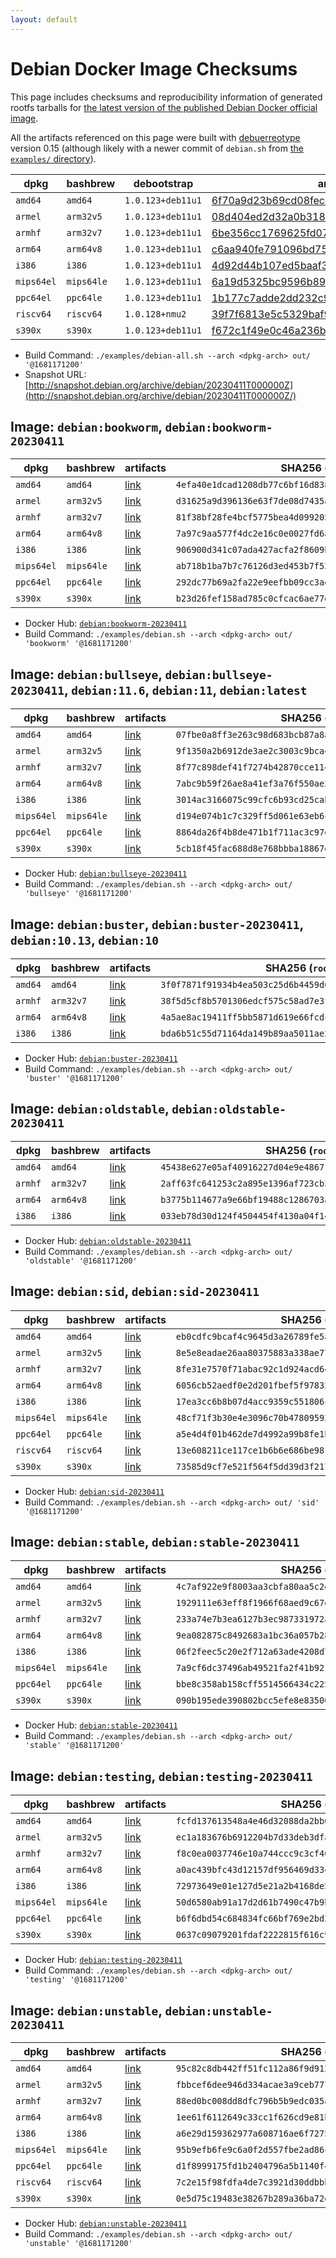 ```yaml
---
layout: default
---
```


# Debian Docker Image Checksums

This page includes checksums and reproducibility information of generated rootfs tarballs for [the latest version of the published Debian Docker official image](https://hub.docker.com/_/debian).

All the artifacts referenced on this page were built with [debuerreotype](https://github.com/debuerreotype/debuerreotype) version 0.15 (although likely with a newer commit of `debian.sh` from [the `examples/` directory](https://github.com/debuerreotype/debuerreotype/tree/master/examples)).

| dpkg | bashbrew | debootstrap | artifacts |
| - | - | - | - |
| `amd64` | `amd64` | `1.0.123+deb11u1` | [6f70a9d23b69cd08feccb8a8aac5cdfe985e306d](https://github.com/debuerreotype/docker-debian-artifacts/tree/6f70a9d23b69cd08feccb8a8aac5cdfe985e306d) |
| `armel` | `arm32v5` | `1.0.123+deb11u1` | [08d404ed2d32a0b3180523dbb4f237aee4192168](https://github.com/debuerreotype/docker-debian-artifacts/tree/08d404ed2d32a0b3180523dbb4f237aee4192168) |
| `armhf` | `arm32v7` | `1.0.123+deb11u1` | [6be356cc1769625fd07f5ec082ffe4eb244754c7](https://github.com/debuerreotype/docker-debian-artifacts/tree/6be356cc1769625fd07f5ec082ffe4eb244754c7) |
| `arm64` | `arm64v8` | `1.0.123+deb11u1` | [c6aa940fe791096bd754cb0b50a6fef2726ef578](https://github.com/debuerreotype/docker-debian-artifacts/tree/c6aa940fe791096bd754cb0b50a6fef2726ef578) |
| `i386` | `i386` | `1.0.123+deb11u1` | [4d92d44b107ed5baaf39596962a4174d272e12d3](https://github.com/debuerreotype/docker-debian-artifacts/tree/4d92d44b107ed5baaf39596962a4174d272e12d3) |
| `mips64el` | `mips64le` | `1.0.123+deb11u1` | [6a19d5325bc9596b8931de18ba0d09d9891b7012](https://github.com/debuerreotype/docker-debian-artifacts/tree/6a19d5325bc9596b8931de18ba0d09d9891b7012) |
| `ppc64el` | `ppc64le` | `1.0.123+deb11u1` | [1b177c7adde2dd232c9cb7aa8bdfb1447c8115be](https://github.com/debuerreotype/docker-debian-artifacts/tree/1b177c7adde2dd232c9cb7aa8bdfb1447c8115be) |
| `riscv64` | `riscv64` | `1.0.128+nmu2` | [39f7f6813e5c5329baf92f8b9fca77fd9acd9885](https://github.com/debuerreotype/docker-debian-artifacts/tree/39f7f6813e5c5329baf92f8b9fca77fd9acd9885) |
| `s390x` | `s390x` | `1.0.123+deb11u1` | [f672c1f49e0c46a236b912fb3a0ad5bba194b4ae](https://github.com/debuerreotype/docker-debian-artifacts/tree/f672c1f49e0c46a236b912fb3a0ad5bba194b4ae) |

- Build Command: `./examples/debian-all.sh --arch <dpkg-arch> out/ '@1681171200'`
- Snapshot URL: [http://snapshot.debian.org/archive/debian/20230411T000000Z](http://snapshot.debian.org/archive/debian/20230411T000000Z/)

## Image: `debian:bookworm`, `debian:bookworm-20230411`

| dpkg | bashbrew | artifacts | SHA256 (`rootfs.tar.xz`) |
| - | - | - | - |
| `amd64` | `amd64` | [link](https://github.com/debuerreotype/docker-debian-artifacts/tree/6f70a9d23b69cd08feccb8a8aac5cdfe985e306d/bookworm) | `4efa40e1dcad1208db77c6bf16d83816936e9f4946d2e7a44ce17b2dfa06c62a` |
| `armel` | `arm32v5` | [link](https://github.com/debuerreotype/docker-debian-artifacts/tree/08d404ed2d32a0b3180523dbb4f237aee4192168/bookworm) | `d31625a9d396136e63f7de08d7435a7b1f8472d4ce4d610731d9ebdcc7839be0` |
| `armhf` | `arm32v7` | [link](https://github.com/debuerreotype/docker-debian-artifacts/tree/6be356cc1769625fd07f5ec082ffe4eb244754c7/bookworm) | `81f38bf28fe4bcf5775bea4d099205b3537a9392c9e6af3f42bb5743d85be928` |
| `arm64` | `arm64v8` | [link](https://github.com/debuerreotype/docker-debian-artifacts/tree/c6aa940fe791096bd754cb0b50a6fef2726ef578/bookworm) | `7a97c9aa577f4dc2e16c0e0027fd6a80cc7076c48b639a8bc86a79759d0e993d` |
| `i386` | `i386` | [link](https://github.com/debuerreotype/docker-debian-artifacts/tree/4d92d44b107ed5baaf39596962a4174d272e12d3/bookworm) | `906900d341c07ada427acfa2f8609b4b2f93bb9590b3d6fc66e80f1c5a88402a` |
| `mips64el` | `mips64le` | [link](https://github.com/debuerreotype/docker-debian-artifacts/tree/6a19d5325bc9596b8931de18ba0d09d9891b7012/bookworm) | `ab718b1ba7b7c76126d3ed453b7f5287c2ada77e6baae5bb1f1c2909d9a7f658` |
| `ppc64el` | `ppc64le` | [link](https://github.com/debuerreotype/docker-debian-artifacts/tree/1b177c7adde2dd232c9cb7aa8bdfb1447c8115be/bookworm) | `292dc77b69a2fa22e9eefbb09cc3ae5a9e705b686acfca41285b893b3795ead0` |
| `s390x` | `s390x` | [link](https://github.com/debuerreotype/docker-debian-artifacts/tree/f672c1f49e0c46a236b912fb3a0ad5bba194b4ae/bookworm) | `b23d26fef158ad785c0cfcac6ae77d0402138fd15a802a37e7472b9f99509817` |

- Docker Hub: [`debian:bookworm-20230411`](https://hub.docker.com/_/debian/tags?name=bookworm-20230411)
- Build Command: `./examples/debian.sh --arch <dpkg-arch> out/ 'bookworm' '@1681171200'`

## Image: `debian:bullseye`, `debian:bullseye-20230411`, `debian:11.6`, `debian:11`, `debian:latest`

| dpkg | bashbrew | artifacts | SHA256 (`rootfs.tar.xz`) |
| - | - | - | - |
| `amd64` | `amd64` | [link](https://github.com/debuerreotype/docker-debian-artifacts/tree/6f70a9d23b69cd08feccb8a8aac5cdfe985e306d/bullseye) | `07fbe0a8ff3e263c98d683bcb87a8a52d7eb2f334ffa33e606eeb796c5973a1b` |
| `armel` | `arm32v5` | [link](https://github.com/debuerreotype/docker-debian-artifacts/tree/08d404ed2d32a0b3180523dbb4f237aee4192168/bullseye) | `9f1350a2b6912de3ae2c3003c9bca41315bb8719bec5997829eb3bf892faf6eb` |
| `armhf` | `arm32v7` | [link](https://github.com/debuerreotype/docker-debian-artifacts/tree/6be356cc1769625fd07f5ec082ffe4eb244754c7/bullseye) | `8f77c898def41f7274b42870cce1142c7144c69305bc0c7b072ed5902425d9a5` |
| `arm64` | `arm64v8` | [link](https://github.com/debuerreotype/docker-debian-artifacts/tree/c6aa940fe791096bd754cb0b50a6fef2726ef578/bullseye) | `7abc9b59f26ae8a41ef3a76f550ae2e17b8a93e1ff5abe05c9cb998abc9540cf` |
| `i386` | `i386` | [link](https://github.com/debuerreotype/docker-debian-artifacts/tree/4d92d44b107ed5baaf39596962a4174d272e12d3/bullseye) | `3014ac3166075c99cfc6b93cd25cabe83db6e2b3b62c8598007d58e068dc39ef` |
| `mips64el` | `mips64le` | [link](https://github.com/debuerreotype/docker-debian-artifacts/tree/6a19d5325bc9596b8931de18ba0d09d9891b7012/bullseye) | `d194e074b1c7c329ff5d061e63eb6c77878012454e3970c62c1be4cb74178834` |
| `ppc64el` | `ppc64le` | [link](https://github.com/debuerreotype/docker-debian-artifacts/tree/1b177c7adde2dd232c9cb7aa8bdfb1447c8115be/bullseye) | `8864da26f4b8de471b1f711ac3c97e8318b440fc9fed2649b91799eeb2541758` |
| `s390x` | `s390x` | [link](https://github.com/debuerreotype/docker-debian-artifacts/tree/f672c1f49e0c46a236b912fb3a0ad5bba194b4ae/bullseye) | `5cb18f45fac688d8e768bbba18867d3a62d9e04c2009f9fa5c142c511aca2478` |

- Docker Hub: [`debian:bullseye-20230411`](https://hub.docker.com/_/debian/tags?name=bullseye-20230411)
- Build Command: `./examples/debian.sh --arch <dpkg-arch> out/ 'bullseye' '@1681171200'`

## Image: `debian:buster`, `debian:buster-20230411`, `debian:10.13`, `debian:10`

| dpkg | bashbrew | artifacts | SHA256 (`rootfs.tar.xz`) |
| - | - | - | - |
| `amd64` | `amd64` | [link](https://github.com/debuerreotype/docker-debian-artifacts/tree/6f70a9d23b69cd08feccb8a8aac5cdfe985e306d/buster) | `3f0f7871f91934b4ea503c25d6b4459d64b29faa30ab0d6cd62793d65ee0a01c` |
| `armhf` | `arm32v7` | [link](https://github.com/debuerreotype/docker-debian-artifacts/tree/6be356cc1769625fd07f5ec082ffe4eb244754c7/buster) | `38f5d5cf8b5701306edcf575c58ad7e3f6bf52870cf86056bde318078ce85ea5` |
| `arm64` | `arm64v8` | [link](https://github.com/debuerreotype/docker-debian-artifacts/tree/c6aa940fe791096bd754cb0b50a6fef2726ef578/buster) | `4a5ae8ac19411ff5bb5871d619e66fcdc1748bbfe1983e64bc845e8ec97f9a48` |
| `i386` | `i386` | [link](https://github.com/debuerreotype/docker-debian-artifacts/tree/4d92d44b107ed5baaf39596962a4174d272e12d3/buster) | `bda6b51c55d71164da149b89aa5011ae20d1f4c3dc21ad6dd2ce3c8ff97cdd92` |

- Docker Hub: [`debian:buster-20230411`](https://hub.docker.com/_/debian/tags?name=buster-20230411)
- Build Command: `./examples/debian.sh --arch <dpkg-arch> out/ 'buster' '@1681171200'`

## Image: `debian:oldstable`, `debian:oldstable-20230411`

| dpkg | bashbrew | artifacts | SHA256 (`rootfs.tar.xz`) |
| - | - | - | - |
| `amd64` | `amd64` | [link](https://github.com/debuerreotype/docker-debian-artifacts/tree/6f70a9d23b69cd08feccb8a8aac5cdfe985e306d/oldstable) | `45438e627e05af40916227d04e9e4867f101f32d91766c417e0ce6de14f183b9` |
| `armhf` | `arm32v7` | [link](https://github.com/debuerreotype/docker-debian-artifacts/tree/6be356cc1769625fd07f5ec082ffe4eb244754c7/oldstable) | `2aff63fc641253c2a895e1396af723cb3f8edba57423d255b3bb8bacec5c43c6` |
| `arm64` | `arm64v8` | [link](https://github.com/debuerreotype/docker-debian-artifacts/tree/c6aa940fe791096bd754cb0b50a6fef2726ef578/oldstable) | `b3775b114677a9e66bf19488c1286703aa92bead548ac965b177588561c8fb50` |
| `i386` | `i386` | [link](https://github.com/debuerreotype/docker-debian-artifacts/tree/4d92d44b107ed5baaf39596962a4174d272e12d3/oldstable) | `033eb78d30d124f4504454f4130a04f14812570a593499b86dad30b49780e730` |

- Docker Hub: [`debian:oldstable-20230411`](https://hub.docker.com/_/debian/tags?name=oldstable-20230411)
- Build Command: `./examples/debian.sh --arch <dpkg-arch> out/ 'oldstable' '@1681171200'`

## Image: `debian:sid`, `debian:sid-20230411`

| dpkg | bashbrew | artifacts | SHA256 (`rootfs.tar.xz`) |
| - | - | - | - |
| `amd64` | `amd64` | [link](https://github.com/debuerreotype/docker-debian-artifacts/tree/6f70a9d23b69cd08feccb8a8aac5cdfe985e306d/sid) | `eb0cdfc9bcaf4c9645d3a26789fe5af166a064053a4833a737345b8999bb260e` |
| `armel` | `arm32v5` | [link](https://github.com/debuerreotype/docker-debian-artifacts/tree/08d404ed2d32a0b3180523dbb4f237aee4192168/sid) | `8e5e8eadae26aa80375883a338ae771f1821bda859dc3181a96e578ab939ac34` |
| `armhf` | `arm32v7` | [link](https://github.com/debuerreotype/docker-debian-artifacts/tree/6be356cc1769625fd07f5ec082ffe4eb244754c7/sid) | `8fe31e7570f71abac92c1d924acd64290aff1dc18a10eae853a5c1efd4e10deb` |
| `arm64` | `arm64v8` | [link](https://github.com/debuerreotype/docker-debian-artifacts/tree/c6aa940fe791096bd754cb0b50a6fef2726ef578/sid) | `6056cb52aedf0e2d201fbef5f9783371cf289838745fe5bd7cc23860b33d8025` |
| `i386` | `i386` | [link](https://github.com/debuerreotype/docker-debian-artifacts/tree/4d92d44b107ed5baaf39596962a4174d272e12d3/sid) | `17ea3cc6b8b07d4acc9359c551806c7d5b4333c72f2132c39329b0c7960b0eb3` |
| `mips64el` | `mips64le` | [link](https://github.com/debuerreotype/docker-debian-artifacts/tree/6a19d5325bc9596b8931de18ba0d09d9891b7012/sid) | `48cf71f3b30e4e3096c70b47809592e16c1bd833a0f476ab8264e29b3f0a63e4` |
| `ppc64el` | `ppc64le` | [link](https://github.com/debuerreotype/docker-debian-artifacts/tree/1b177c7adde2dd232c9cb7aa8bdfb1447c8115be/sid) | `a5e4d4f01b462de7d4992a99b8fe1b2ace1a1fbc3329b1f514c47f19b03a13d7` |
| `riscv64` | `riscv64` | [link](https://github.com/debuerreotype/docker-debian-artifacts/tree/39f7f6813e5c5329baf92f8b9fca77fd9acd9885/sid) | `13e608211ce117ce1b6b6e686be981fdd749dbd32791f2099ff1c76c4e327022` |
| `s390x` | `s390x` | [link](https://github.com/debuerreotype/docker-debian-artifacts/tree/f672c1f49e0c46a236b912fb3a0ad5bba194b4ae/sid) | `73585d9cf7e521f564f5dd39d3f217250af8407c5d20170ef020c705f6380fa6` |

- Docker Hub: [`debian:sid-20230411`](https://hub.docker.com/_/debian/tags?name=sid-20230411)
- Build Command: `./examples/debian.sh --arch <dpkg-arch> out/ 'sid' '@1681171200'`

## Image: `debian:stable`, `debian:stable-20230411`

| dpkg | bashbrew | artifacts | SHA256 (`rootfs.tar.xz`) |
| - | - | - | - |
| `amd64` | `amd64` | [link](https://github.com/debuerreotype/docker-debian-artifacts/tree/6f70a9d23b69cd08feccb8a8aac5cdfe985e306d/stable) | `4c7af922e9f8003aa3cbfa80aa5c2e78dfa1f5f226d0cc5e260b7edd7f8a16c8` |
| `armel` | `arm32v5` | [link](https://github.com/debuerreotype/docker-debian-artifacts/tree/08d404ed2d32a0b3180523dbb4f237aee4192168/stable) | `1929111e63eff8f1966f68aed9c67d825fd90aec16852ff85618c1bf389f2870` |
| `armhf` | `arm32v7` | [link](https://github.com/debuerreotype/docker-debian-artifacts/tree/6be356cc1769625fd07f5ec082ffe4eb244754c7/stable) | `233a74e7b3ea6127b3ec987331972a6ef8a561a745af48cef2031112e5613a24` |
| `arm64` | `arm64v8` | [link](https://github.com/debuerreotype/docker-debian-artifacts/tree/c6aa940fe791096bd754cb0b50a6fef2726ef578/stable) | `9ea082875c8492683a1bc36a057b28e654ae1642dbb2e5d28bd78bab3eb7857c` |
| `i386` | `i386` | [link](https://github.com/debuerreotype/docker-debian-artifacts/tree/4d92d44b107ed5baaf39596962a4174d272e12d3/stable) | `06f2feec5c20e2f712a63ade4208d77372ee02c0e124d93ccaddc0fea8cc7ab4` |
| `mips64el` | `mips64le` | [link](https://github.com/debuerreotype/docker-debian-artifacts/tree/6a19d5325bc9596b8931de18ba0d09d9891b7012/stable) | `7a9cf6dc37496ab49521fa2f41b92135131084029dc111ed53ea8af83273e321` |
| `ppc64el` | `ppc64le` | [link](https://github.com/debuerreotype/docker-debian-artifacts/tree/1b177c7adde2dd232c9cb7aa8bdfb1447c8115be/stable) | `bbe8c358ab158cff5514566434c2256ad3243356f72b29f9e29a2afb46971b7f` |
| `s390x` | `s390x` | [link](https://github.com/debuerreotype/docker-debian-artifacts/tree/f672c1f49e0c46a236b912fb3a0ad5bba194b4ae/stable) | `090b195ede390802bcc5efe8e8350653b465f078e64949f673674f307da64ad1` |

- Docker Hub: [`debian:stable-20230411`](https://hub.docker.com/_/debian/tags?name=stable-20230411)
- Build Command: `./examples/debian.sh --arch <dpkg-arch> out/ 'stable' '@1681171200'`

## Image: `debian:testing`, `debian:testing-20230411`

| dpkg | bashbrew | artifacts | SHA256 (`rootfs.tar.xz`) |
| - | - | - | - |
| `amd64` | `amd64` | [link](https://github.com/debuerreotype/docker-debian-artifacts/tree/6f70a9d23b69cd08feccb8a8aac5cdfe985e306d/testing) | `fcfd137613548a4e46d32088da2bb617d565f41792f88c1dc2f3ce7c0b4d0a4e` |
| `armel` | `arm32v5` | [link](https://github.com/debuerreotype/docker-debian-artifacts/tree/08d404ed2d32a0b3180523dbb4f237aee4192168/testing) | `ec1a183676b6912204b7d33deb3dfa5c47a3a3313b0a0bec1acbea046257e7bb` |
| `armhf` | `arm32v7` | [link](https://github.com/debuerreotype/docker-debian-artifacts/tree/6be356cc1769625fd07f5ec082ffe4eb244754c7/testing) | `f8c0ea0037746e10a744ccc9c3cf40b9378d60c3549432a4707f79727b8e35f6` |
| `arm64` | `arm64v8` | [link](https://github.com/debuerreotype/docker-debian-artifacts/tree/c6aa940fe791096bd754cb0b50a6fef2726ef578/testing) | `a0ac439bfc43d12157df956469d334b4e23e6e4bdfa254494bf766da1066521e` |
| `i386` | `i386` | [link](https://github.com/debuerreotype/docker-debian-artifacts/tree/4d92d44b107ed5baaf39596962a4174d272e12d3/testing) | `72973649e01e127d5e21a2b4168de5441a08f58469cec24d6b71276ea6ce8d44` |
| `mips64el` | `mips64le` | [link](https://github.com/debuerreotype/docker-debian-artifacts/tree/6a19d5325bc9596b8931de18ba0d09d9891b7012/testing) | `50d6580ab91a17d2d61b7490c47b9b4964c8d170b15fd832c03ec367ea5e151a` |
| `ppc64el` | `ppc64le` | [link](https://github.com/debuerreotype/docker-debian-artifacts/tree/1b177c7adde2dd232c9cb7aa8bdfb1447c8115be/testing) | `b6f6dbd54c684834fc66bf769e2bd3939eeb21fd57efc69317f653f419e79be6` |
| `s390x` | `s390x` | [link](https://github.com/debuerreotype/docker-debian-artifacts/tree/f672c1f49e0c46a236b912fb3a0ad5bba194b4ae/testing) | `0637c09079201fdaf2222815f616c9cbe17130e7fc803e4b6dcdf0506825d4ee` |

- Docker Hub: [`debian:testing-20230411`](https://hub.docker.com/_/debian/tags?name=testing-20230411)
- Build Command: `./examples/debian.sh --arch <dpkg-arch> out/ 'testing' '@1681171200'`

## Image: `debian:unstable`, `debian:unstable-20230411`

| dpkg | bashbrew | artifacts | SHA256 (`rootfs.tar.xz`) |
| - | - | - | - |
| `amd64` | `amd64` | [link](https://github.com/debuerreotype/docker-debian-artifacts/tree/6f70a9d23b69cd08feccb8a8aac5cdfe985e306d/unstable) | `95c82c8db442ff51fc112a86f9d91239f83b95b2208ecb584793442a3d351d53` |
| `armel` | `arm32v5` | [link](https://github.com/debuerreotype/docker-debian-artifacts/tree/08d404ed2d32a0b3180523dbb4f237aee4192168/unstable) | `fbbcef6dee946d334acae3a9ceb777df8c55269f7d4295e1d813565165bc1e7f` |
| `armhf` | `arm32v7` | [link](https://github.com/debuerreotype/docker-debian-artifacts/tree/6be356cc1769625fd07f5ec082ffe4eb244754c7/unstable) | `88ed0bc008dd8dfc796b5b9edc035ac1274b53a5605e20f911f217ead3502cd7` |
| `arm64` | `arm64v8` | [link](https://github.com/debuerreotype/docker-debian-artifacts/tree/c6aa940fe791096bd754cb0b50a6fef2726ef578/unstable) | `1ee61f6112649c33cc1f626cd9e81b8c4a1cae8d0883c46dc2dec85c93dea81f` |
| `i386` | `i386` | [link](https://github.com/debuerreotype/docker-debian-artifacts/tree/4d92d44b107ed5baaf39596962a4174d272e12d3/unstable) | `a6e29d159362977a608716ae6f727585fad644a2880c1057620172c6f070f308` |
| `mips64el` | `mips64le` | [link](https://github.com/debuerreotype/docker-debian-artifacts/tree/6a19d5325bc9596b8931de18ba0d09d9891b7012/unstable) | `95b9efb6fe9c6a0f2d557fbe2ad86c8e3c1a201ed566d2ea64e1bbba6d888bc6` |
| `ppc64el` | `ppc64le` | [link](https://github.com/debuerreotype/docker-debian-artifacts/tree/1b177c7adde2dd232c9cb7aa8bdfb1447c8115be/unstable) | `d1f8999175fd1b2404796a5b1140f4d5278d7e3106741f2764f0e79a9e3fc5a5` |
| `riscv64` | `riscv64` | [link](https://github.com/debuerreotype/docker-debian-artifacts/tree/39f7f6813e5c5329baf92f8b9fca77fd9acd9885/unstable) | `7c2e15f98fdfa4de7c3921d30ddbbbbbae4be2bf296edc51e9e345be7ca882af` |
| `s390x` | `s390x` | [link](https://github.com/debuerreotype/docker-debian-artifacts/tree/f672c1f49e0c46a236b912fb3a0ad5bba194b4ae/unstable) | `0e5d75c19483e38267b289a36ba72e545b19a76cd88255e0f2a5837c238b6d6b` |

- Docker Hub: [`debian:unstable-20230411`](https://hub.docker.com/_/debian/tags?name=unstable-20230411)
- Build Command: `./examples/debian.sh --arch <dpkg-arch> out/ 'unstable' '@1681171200'`
